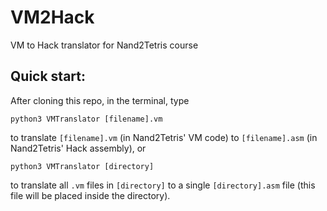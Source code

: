 # VM2Hack
VM to Hack translator for Nand2Tetris course

## Quick start:
After cloning this repo, in the terminal, type

`python3 VMTranslator [filename].vm`

to translate `[filename].vm` (in Nand2Tetris' VM code) to `[filename].asm` (in Nand2Tetris' Hack assembly), or

`python3 VMTranslator [directory]`

to translate all `.vm` files in `[directory]` to a single `[directory].asm` file (this file will be placed inside the directory).
